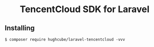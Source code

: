 <h1 align="center">TencentCloud SDK for Laravel</h1>


<p>

</p>

## Installing

```shell
$ composer require hughcube/laravel-tencentcloud -vvv
```
